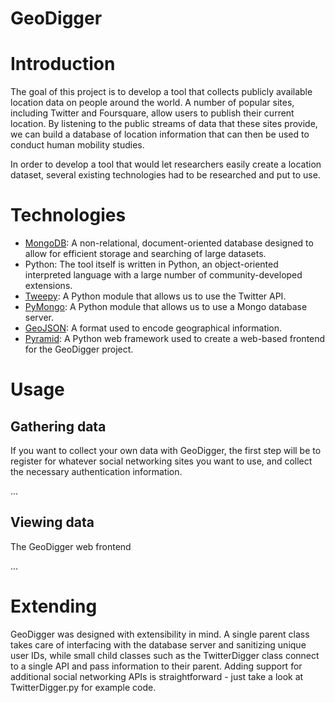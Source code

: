 GeoDigger
=========

# Introduction

The goal of this project is to develop a tool that collects publicly
available location data on people around the world. A number of popular
sites, including Twitter and Foursquare, allow users to publish their
current location. By listening to the public streams of data that
these sites provide, we can build a database of location information
that can then be used to conduct human mobility studies.

In order to develop a tool that would let researchers easily create
a location dataset, several existing technologies had to be
researched and put to use.

# Technologies

* [MongoDB](mongodb.md):
    A non-relational, document-oriented database designed to allow for
    efficient storage and searching of large datasets.
* Python:
    The tool itself is written in Python, an object-oriented interpreted
    language with a large number of community-developed extensions.
* [Tweepy](tweepy.md):
    A Python module that allows us to use the Twitter API.
* [PyMongo](pymongo.md):
    A Python module that allows us to use a Mongo database server.
* [GeoJSON](geojson.md):
    A format used to encode geographical information.
* [Pyramid](pyramid.md):
    A Python web framework used to create a web-based frontend for the
    GeoDigger project.

# Usage

## Gathering data

If you want to collect your own data with GeoDigger, the first step will be
to register for whatever social networking sites you want to use, and
collect the necessary authentication information.

...

## Viewing data

The GeoDigger web frontend

...

# Extending

GeoDigger was designed with extensibility in mind. A single parent class
takes care of interfacing with the database server and sanitizing unique
user IDs, while small child classes such as the TwitterDigger class connect
to a single API and pass information to their parent. Adding support for
additional social networking APIs is straightforward - just take a look at
TwitterDigger.py for example code.
